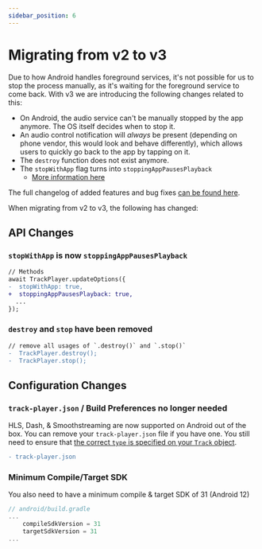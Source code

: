 ```yaml
---
sidebar_position: 6
---
```


# Migrating from v2 to v3

Due to how Android handles foreground services, it's not possible for us to stop the process manually, as it's waiting for the foreground service to come back. With v3 we are introducing the following changes related to this:

- On Android, the audio service can't be manually stopped by the app anymore.
  The OS itself decides when to stop it.
- An audio control notification will _always_ be present (depending on phone
  vendor, this would look and behave differently), which allows users to
  quickly go back to the app by tapping on it.
- The `destroy` function does not exist anymore.
- The `stopWithApp` flag turns into `stoppingAppPausesPlayback`
  - [More information here](https://github.com/doublesymmetry/react-native-track-player/pull/1447#issuecomment-1195246389)

The full changelog of added features and bug fixes [can be found here](https://github.com/doublesymmetry/react-native-track-player/releases/tag/v3.0).

When migrating from v2 to v3, the following has changed:

## API Changes

### `stopWithApp` is now `stoppingAppPausesPlayback`

```diff
// Methods
await TrackPlayer.updateOptions({
-  stopWithApp: true,
+  stoppingAppPausesPlayback: true,
  ...
});
```

### `destroy` and `stop` have been removed

```diff
// remove all usages of `.destroy()` and `.stop()`
-  TrackPlayer.destroy();
-  TrackPlayer.stop();
```

## Configuration Changes

### `track-player.json` / Build Preferences no longer needed

HLS, Dash, & Smoothstreaming are now supported on Android out of the box. You
can remove your `track-player.json` file if you have one. You still need to
ensure that [the correct `type` is specified on your `Track`
object](./api/objects/track.md).

```diff
- track-player.json
```

### Minimum Compile/Target SDK

You also need to have a minimum compile & target SDK of 31 (Android 12)

```groovy
// android/build.gradle
...
    compileSdkVersion = 31
    targetSdkVersion = 31
...
```
